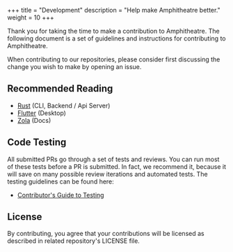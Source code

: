+++
title = "Development"
description = "Help make Amphitheatre better."
weight = 10
+++

Thank you for taking the time to make a contribution to Amphitheatre. The following
document is a set of guidelines and instructions for contributing to Amphitheatre.

When contributing to our repositories, please consider first discussing the
change you wish to make by opening an issue.

## Recommended Reading

- [Rust](https://www.rust-lang.org/learn/get-started) (CLI, Backend / Api Server)
- [Flutter](https://docs.flutter.dev/) (Desktop)
- [Zola](https://www.getzola.org/documentation/getting-started/overview/) (Docs)

## Code Testing

All submitted PRs go through a set of tests and reviews. You can run most of
these tests before a PR is submitted. In fact, we recommend it, because it will
save on many possible review iterations and automated tests. The testing
guidelines can be found here:

- [Contributor's Guide to Testing](@/contributing/testing.md)

## License

By contributing, you agree that your contributions will be licensed as described
in related repository's LICENSE file.